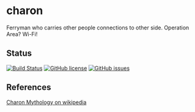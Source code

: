# charon

Ferryman who carries other people connections to other side. Operation Area? Wi-Fi!

## Status

[![Build Status](https://travis-ci.org/korczis/charon.svg?branch=master)](https://travis-ci.org/korczis/charon)
[![GitHub license](https://img.shields.io/badge/license-MIT-blue.svg)](https://raw.githubusercontent.com/korczis/charon/master/LICENSE)
[![GitHub issues](https://img.shields.io/github/issues/korczis/charon.svg)](https://github.com/korczis/charon/issues)

## References

[Charon Mythology on wikipedia](https://en.wikipedia.org/wiki/Charon_(mythology))

